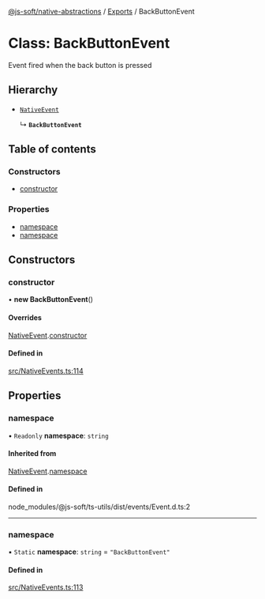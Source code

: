 [@js-soft/native-abstractions](../README.md) / [Exports](../modules.md) / BackButtonEvent

# Class: BackButtonEvent

Event fired when the back button is pressed

## Hierarchy

- [`NativeEvent`](NativeEvent.md)

  ↳ **`BackButtonEvent`**

## Table of contents

### Constructors

- [constructor](BackButtonEvent.md#constructor)

### Properties

- [namespace](BackButtonEvent.md#namespace)
- [namespace](BackButtonEvent.md#namespace)

## Constructors

### constructor

• **new BackButtonEvent**()

#### Overrides

[NativeEvent](NativeEvent.md).[constructor](NativeEvent.md#constructor)

#### Defined in

[src/NativeEvents.ts:114](https://github.com/js-soft/ts-native-access/blob/b144064/packages/abstractions/src/NativeEvents.ts#L114)

## Properties

### namespace

• `Readonly` **namespace**: `string`

#### Inherited from

[NativeEvent](NativeEvent.md).[namespace](NativeEvent.md#namespace)

#### Defined in

node_modules/@js-soft/ts-utils/dist/events/Event.d.ts:2

___

### namespace

▪ `Static` **namespace**: `string` = `"BackButtonEvent"`

#### Defined in

[src/NativeEvents.ts:113](https://github.com/js-soft/ts-native-access/blob/b144064/packages/abstractions/src/NativeEvents.ts#L113)
